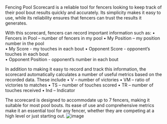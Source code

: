 Fencing Pool Scorecard is a reliable tool for fencers looking to keep track of their pool bout results quickly and accurately. Its simplicity makes it easy to use, while its reliability ensures that fencers can trust the results it generates.

With this scorecard, fencers can record important information such as:
• Fencers in Pool – number of fencers in my pool
• My Position – my position number in the pool  
• My Score - my touches in each bout
• Opponent Score -   opponent’s touches in each bout   
• Opponent Position - opponent’s number in each bout

In addition to making it easy to record and track this information, the scorecard automatically calculates a number of useful metrics based on the recorded data. These include
• V – number of victories
• VM – ratio of victories to matches
• TS – number of touches scored 
• TR – number of touches received 
• Ind – Indicator

The scorecard is designed to accommodate up to 7 fencers, making it suitable for most pool bouts. Its ease of use and comprehensive metrics make it an essential tool for any fencer, whether they are competing at a high level or just starting out.
![image](https://github.com/eugenieC/Fencing-Pool-Scorecard/assets/40417846/1591980b-9b67-493e-92fd-ad57b9d29ad0)
